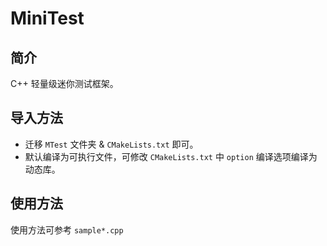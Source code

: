 # MiniTest

## 简介

C++ 轻量级迷你测试框架。

## 导入方法

- 迁移 `MTest` 文件夹 & `CMakeLists.txt` 即可。
- 默认编译为可执行文件，可修改 `CMakeLists.txt` 中 `option` 编译选项编译为动态库。

## 使用方法

使用方法可参考 `sample*.cpp`
